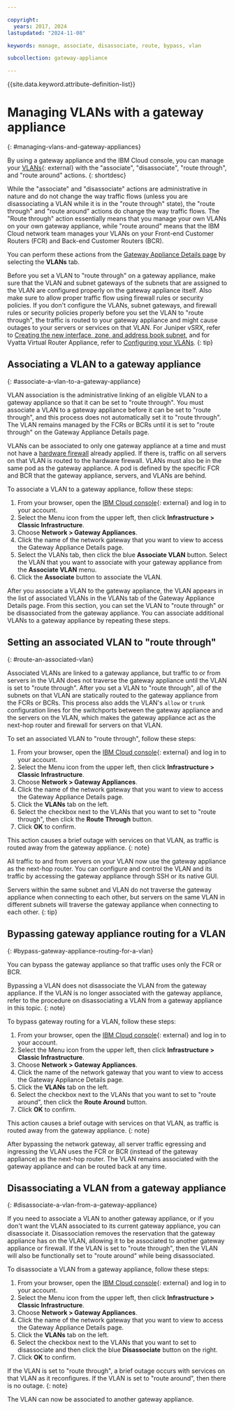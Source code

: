 ```yaml
---

copyright:
  years: 2017, 2024
lastupdated: "2024-11-08"

keywords: manage, associate, disassociate, route, bypass, vlan

subcollection: gateway-appliance

---
```


{{site.data.keyword.attribute-definition-list}}

# Managing VLANs with a gateway appliance
{: #managing-vlans-and-gateway-appliances}

By using a gateway appliance and the IBM Cloud console, you can manage your [VLANs](/networking/vlans){: external} with the "associate", "disassociate", "route through", and "route around" actions.
{: shortdesc}

While the "associate" and "disassociate" actions are administrative in nature and do not change the way traffic flows (unless you are disassociating a VLAN while it is in the "route through" state), the "route through" and "route around" actions do change the way traffic flows. The "Route through" action essentially means that you manage your own VLANs on your own gateway appliance, while "route around" means that the IBM Cloud network team manages your VLANs on your Front-end Customer Routers (FCR) and Back-end Customer Routers (BCR).

You can perform these actions from the [Gateway Appliance Details page](/docs/gateway-appliance?topic=gateway-appliance-viewing-gateway-appliance-details) by selecting the **VLANs** tab.

Before you set a VLAN to "route through" on a gateway appliance, make sure that the VLAN and subnet gateways of the subnets that are assigned to the VLAN are configured properly on the gateway appliance itself. Also make sure to allow proper traffic flow using firewall rules or security policies. If you don't configure the VLANs, subnet gateways, and firewall rules or security policies properly before you set the VLAN to "route through", the traffic is routed to your gateway appliance and might cause outages to your servers or services on that VLAN. For Juniper vSRX, refer to [Creating the new interface, zone, and address book subnet](/docs/vsrx?topic=vsrx-creating-the-new-interface-zone-and-address-book-subnet), and for Vyatta Virtual Router Appliance, refer to [Configuring your VLANs](/docs/virtual-router-appliance?topic=virtual-router-appliance-routing-your-vlans).
{: tip}

## Associating a VLAN to a gateway appliance
{: #associate-a-vlan-to-a-gateway-appliance}

VLAN association is the administrative linking of an eligible VLAN to a gateway appliance so that it can be set to "route through". You must associate a VLAN to a gateway appliance before it can be set to "route through", and this process does not automatically set it to "route through". The VLAN remains managed by the FCRs or BCRs until it is set to "route through" on the Gateway Appliance Details page.

VLANs can be associated to only one gateway appliance at a time and must not have a [hardware firewall](/docs/hardware-firewall-shared?topic=hardware-firewall-shared-about-hardware-firewall-shared) already applied. If there is, traffic on all servers on that VLAN is routed to the hardware firewall. VLANs must also be in the same pod as the gateway appliance. A pod is defined by the specific FCR and BCR that the gateway appliance, servers, and VLANs are behind.

To associate a VLAN to a gateway appliance, follow these steps:

1. From your browser, open the [IBM Cloud console](/login){: external} and log in to your account.
1. Select the Menu icon from the upper left, then click **Infrastructure > Classic Infrastructure**.
1. Choose **Network > Gateway Appliances**.
1. Click the name of the network gateway that you want to view to access the Gateway Appliance Details page.
2. Select the VLANs tab, then click the blue **Associate VLAN** button. Select the VLAN that you want to associate with your gateway appliance from the **Associate VLAN** menu.
3. Click the **Associate** button to associate the VLAN.

After you associate a VLAN to the gateway appliance, the VLAN appears in the list of associated VLANs in the VLANs tab of the Gateway Appliance Details page. From this section, you can set the VLAN to "route through" or be disassociated from the gateway appliance. You can associate additional VLANs to a gateway appliance by repeating these steps.

## Setting an associated VLAN to "route through"
{: #route-an-associated-vlan}

Associated VLANs are linked to a gateway appliance, but traffic to or from servers in the VLAN does not traverse the gateway appliance until the VLAN is set to "route through". After you set a VLAN to "route through", all of the subnets on that VLAN are statically routed to the gateway appliance from the FCRs or BCRs. This process also adds the VLAN's `allow` or `trunk` configuration lines for the switchports between the gateway appliance and the servers on the VLAN, which makes the gateway appliance act as the next-hop router and firewall for servers on that VLAN.

To set an associated VLAN to "route through", follow these steps:

1. From your browser, open the [IBM Cloud console](/login){: external} and log in to your account.
1. Select the Menu icon from the upper left, then click **Infrastructure > Classic Infrastructure**.
1. Choose **Network > Gateway Appliances**.
1. Click the name of the network gateway that you want to view to access the Gateway Appliance Details page.
2. Click the **VLANs** tab on the left.
3. Select the checkbox next to the VLANs that you want to set to "route through", then click the **Route Through** button.
4. Click **OK** to confirm.

This action causes a brief outage with services on that VLAN, as traffic is routed away from the gateway appliance.
{: note}

All traffic to and from servers on your VLAN now use the gateway appliance as the next-hop router. You can configure and control the VLAN and its traffic by accessing the gateway appliance through SSH or its native GUI.

Servers within the same subnet and VLAN do not traverse the gateway appliance when connecting to each other, but servers on the same VLAN in different subnets will traverse the gateway appliance when connecting to each other.
{: tip}

## Bypassing gateway appliance routing for a VLAN
{: #bypass-gateway-appliance-routing-for-a-vlan}

You can bypass the gateway appliance so that traffic uses only the FCR or BCR.

Bypassing a VLAN does not disassociate the VLAN from the gateway appliance. If the VLAN is no longer associated with the gateway appliance, refer to the procedure on disassociating a VLAN from a gateway appliance in this topic.
{: note}

To bypass gateway routing for a VLAN, follow these steps:

1. From your browser, open the [IBM Cloud console](/login){: external} and log in to your account.
1. Select the Menu icon from the upper left, then click **Infrastructure > Classic Infrastructure**.
1. Choose **Network > Gateway Appliances**.
1. Click the name of the network gateway that you want to view to access the Gateway Appliance Details page.
2. Click the **VLANs** tab on the left.
3. Select the checkbox next to the VLANs that you want to set to "route around", then click the **Route Around** button.
4. Click **OK** to confirm.

This action causes a brief outage with services on that VLAN, as traffic is routed away from the gateway appliance.
{: note}

After bypassing the network gateway, all server traffic egressing and ingressing the VLAN uses the FCR or BCR (instead of the gateway appliance) as the next-hop router. The VLAN remains associated with the gateway appliance and can be routed back at any time.

## Disassociating a VLAN from a gateway appliance
{: #disassociate-a-vlan-from-a-gateway-appliance}

If you need to associate a VLAN to another gateway appliance, or if you don't want the VLAN associated to its current gateway appliance, you can disassociate it. Disassociation removes the reservation that the gateway appliance has on the VLAN, allowing it to be associated to another gateway appliance or firewall. If the VLAN is set to "route through", then the VLAN will also be functionally set to "route around" while being disassociated.

To disassociate a VLAN from a gateway appliance, follow these steps:

1. From your browser, open the [IBM Cloud console](/login){: external} and log in to your account.
1. Select the Menu icon from the upper left, then click **Infrastructure >  Classic Infrastructure**.
1. Choose **Network > Gateway Appliances**.
1. Click the name of the network gateway that you want to view to access the Gateway Appliance Details page.
2. Click the **VLANs** tab on the left.
3. Select the checkbox next to the VLANs that you want to set to disassociate and then click the blue **Disassociate** button on the right.
4. Click **OK** to confirm.

If the VLAN is set to "route through", a brief outage occurs with services on that VLAN as it reconfigures. If the VLAN is set to "route around", then there is no outage.
{: note}

The VLAN can now be associated to another gateway appliance.
